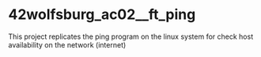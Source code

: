 # 42wolfsburg_ac02__ft_ping
This project replicates the ping program on the linux system for check host availability on the network (internet)
